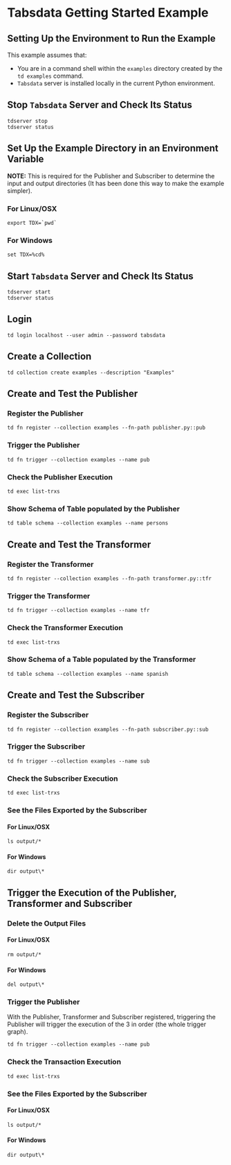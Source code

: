 <!--
    Copyright 2025 Tabs Data Inc.
-->

# Tabsdata Getting Started Example

## Setting Up the Environment to Run the Example

This example assumes that:

* You are in a command shell within the `examples` directory
 created by the `td examples` command.  
* `Tabsdata` server is installed locally in the current 
   Python environment. 

## Stop `Tabsdata` Server and Check Its Status
```
tdserver stop
tdserver status
```

## Set Up the Example Directory in an Environment Variable

**NOTE:** This is required for the Publisher and Subscriber to determine the 
input and output directories (It has been done this way to make the example
simpler).

### For Linux/OSX
```
export TDX=`pwd`
```

### For Windows
```
set TDX=%cd%
```

## Start `Tabsdata` Server and Check Its Status
```
tdserver start
tdserver status
```

## Login
```
td login localhost --user admin --password tabsdata
```

## Create a Collection
```
td collection create examples --description "Examples"
```

## Create and Test the Publisher

### Register the Publisher
```
td fn register --collection examples --fn-path publisher.py::pub
```

### Trigger the Publisher
```
td fn trigger --collection examples --name pub
```

### Check the Publisher Execution
```
td exec list-trxs
```

### Show Schema of Table populated by the Publisher
```
td table schema --collection examples --name persons
```

## Create and Test the Transformer

### Register the Transformer
```
td fn register --collection examples --fn-path transformer.py::tfr
```

### Trigger the Transformer
```
td fn trigger --collection examples --name tfr
```
### Check the Transformer Execution
```
td exec list-trxs
```

### Show Schema of a Table populated by the Transformer
```
td table schema --collection examples --name spanish
```

## Create and Test the Subscriber

### Register the Subscriber
```
td fn register --collection examples --fn-path subscriber.py::sub
```

### Trigger the Subscriber
```
td fn trigger --collection examples --name sub
```
### Check the Subscriber Execution
```
td exec list-trxs
```

### See the Files Exported by the Subscriber

#### For Linux/OSX
```
ls output/*
```

#### For Windows
```
dir output\*
```

## Trigger the Execution of the Publisher, Transformer and Subscriber

### Delete the Output Files

#### For Linux/OSX
```
rm output/*
```

#### For Windows
```
del output\*
```

### Trigger the Publisher

With the Publisher, Transformer and Subscriber registered, triggering 
the Publisher will trigger the execution of the 3 in order 
(the whole trigger graph).

```
td fn trigger --collection examples --name pub
```

### Check the Transaction Execution
```
td exec list-trxs
```

### See the Files Exported by the Subscriber

#### For Linux/OSX
```
ls output/*
```

#### For Windows
```
dir output\*
```